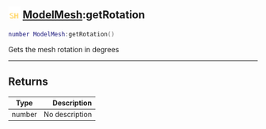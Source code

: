 ## <img src="../../.gitbook/assets/shared.png" width="24" height=24 /> [ModelMesh](https://iaswiki.rawr.dev/readme/modelmesh):getRotation

```lua
number ModelMesh:getRotation()
```

Gets the mesh rotation in degrees

------
## Returns

| Type   | Description |
| ------ | ----------: |
| number | No description |

